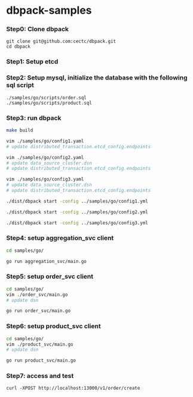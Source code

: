 # dbpack-samples

### Step0: Clone dbpack
```shell
git clone git@github.com:cectc/dbpack.git
cd dbpack
```

### Step1: Setup etcd

### Step2: Setup mysql, initialize the database with the following sql script
```
./samples/go/scripts/order.sql
./samples/go/scripts/product.sql
```

### Step3: run dbpack
```bash
make build

vim ./samples/go/config1.yaml
# update distributed_transaction.etcd_config.endpoints

vim ./samples/go/config2.yaml
# update data_source_cluster.dsn
# update distributed_transaction.etcd_config.endpoints

vim ./samples/go/config3.yaml
# update data_source_cluster.dsn
# update distributed_transaction.etcd_config.endpoints

./dist/dbpack start -config ../samples/go/config1.yml

./dist/dbpack start -config ../samples/go/config2.yml

./dist/dbpack start -config ../samples/go/config3.yml
```

### Step4: setup aggregation_svc client
```bash
cd samples/go/

go run aggregation_svc/main.go
```

### Step5: setup order_svc client
```bash
cd samples/go/
vim ./order_svc/main.go
# update dsn

go run order_svc/main.go
```

### Step6: setup product_svc client
```bash
cd samples/go/
vim ./product_svc/main.go
# update dsn

go run product_svc/main.go
```

### Step7: access and test
```
curl -XPOST http://localhost:13000/v1/order/create
```
